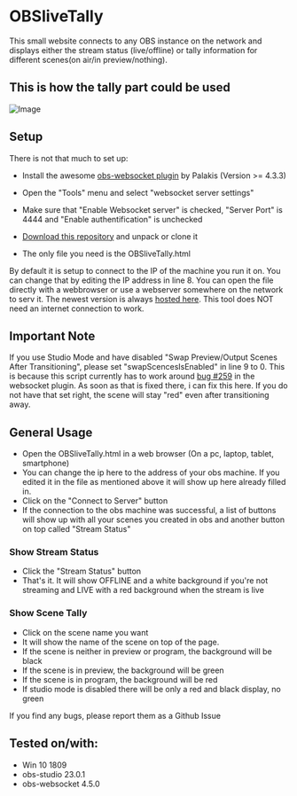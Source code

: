 # OBSliveTally

This small website connects to any OBS instance on the network and displays either the stream status (live/offline) or tally information for different scenes(on air/in preview/nothing).

## This is how the tally part could be used

![Image](http://cdn.lebaston100.de/git/obslivetally/animation_small.gif)

## Setup
There is not that much to set up:
- Install the awesome [obs-websocket plugin](https://github.com/Palakis/obs-websocket/releases) by Palakis (Version >= 4.3.3)
- Open the "Tools" menu and select "websocket server settings"
- Make sure that "Enable Websocket server" is checked, "Server Port" is 4444 and "Enable authentification" is unchecked

- [Download this repository](https://github.com/lebaston100/OBSliveTally/archive/master.zip) and unpack or clone it
- The only file you need is the OBSliveTally.html

By default it is setup to connect to the IP of the machine you run it on. You can change that by editing the IP address in line 8.
You can open the file directly with a webbrowser or use a webserver somewhere on the network to serv it.
The newest version is always [hosted here](https://lebaston100.github.io/OBSliveTally/OBSliveTally.html).
This tool does NOT need an internet connection to work.

## Important Note
If you use Studio Mode and have disabled "Swap Preview/Output Scenes After Transitioning", please set "swapScencesIsEnabled" in line 9 to 0. This is because this script currently has to work around [bug #259](https://github.com/Palakis/obs-websocket/issues/259) in the websocket plugin. As soon as that is fixed there, i can fix this here.
If you do not have that set right, the scene will stay "red" even after transitioning away.

## General Usage
- Open the OBSliveTally.html in a web browser (On a pc, laptop, tablet, smartphone)
- You can change the ip here to the address of your obs machine. If you edited it in the file as mentioned above it will show up here already filled in.
- Click on the "Connect to Server" button
- If the connection to the obs machine was successful, a list of buttons will show up with all your scenes you created in obs and another button on top called "Stream Status"

### Show Stream Status
- Click the "Stream Status" button
- That's it. It will show OFFLINE and a white background if you're not streaming and LIVE with a red background when the stream is live

### Show Scene Tally
- Click on the scene name you want
- It will show the name of the scene on top of the page.
- If the scene is neither in preview or program, the background will be black
- If the scene is in preview, the background will be green
- If the scene is in program, the background will be red
- If studio mode is disabled there will be only a red and black display, no green

If you find any bugs, please report them as a Github Issue

## Tested on/with:
- Win 10 1809
- obs-studio 23.0.1
- obs-websocket 4.5.0